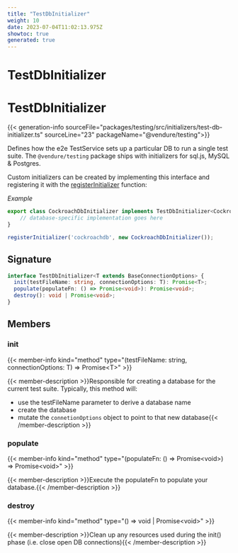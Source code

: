 ```yaml
---
title: "TestDbInitializer"
weight: 10
date: 2023-07-04T11:02:13.975Z
showtoc: true
generated: true
---
```

<!-- This file was generated from the Vendure source. Do not modify. Instead, re-run the "docs:build" script -->

# TestDbInitializer
<div class="symbol">


# TestDbInitializer

{{< generation-info sourceFile="packages/testing/src/initializers/test-db-initializer.ts" sourceLine="23" packageName="@vendure/testing">}}

Defines how the e2e TestService sets up a particular DB to run a single test suite.
The `@vendure/testing` package ships with initializers for sql.js, MySQL & Postgres.

Custom initializers can be created by implementing this interface and registering
it with the <a href='/typescript-api/testing/register-initializer#registerinitializer'>registerInitializer</a> function:

*Example*

```TypeScript
export class CockroachDbInitializer implements TestDbInitializer<CockroachConnectionOptions> {
    // database-specific implementation goes here
}

registerInitializer('cockroachdb', new CockroachDbInitializer());
```

## Signature

```TypeScript
interface TestDbInitializer<T extends BaseConnectionOptions> {
  init(testFileName: string, connectionOptions: T): Promise<T>;
  populate(populateFn: () => Promise<void>): Promise<void>;
  destroy(): void | Promise<void>;
}
```
## Members

### init

{{< member-info kind="method" type="(testFileName: string, connectionOptions: T) => Promise&#60;T&#62;"  >}}

{{< member-description >}}Responsible for creating a database for the current test suite.
Typically, this method will:

* use the testFileName parameter to derive a database name
* create the database
* mutate the `connetionOptions` object to point to that new database{{< /member-description >}}

### populate

{{< member-info kind="method" type="(populateFn: () =&#62; Promise&#60;void&#62;) => Promise&#60;void&#62;"  >}}

{{< member-description >}}Execute the populateFn to populate your database.{{< /member-description >}}

### destroy

{{< member-info kind="method" type="() => void | Promise&#60;void&#62;"  >}}

{{< member-description >}}Clean up any resources used during the init() phase (i.e. close open DB connections){{< /member-description >}}


</div>

